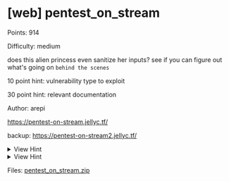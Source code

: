 # [web] pentest_on_stream

Points: 914

Difficulty: medium

does this alien princess even sanitize her inputs? see if you can figure out what's going on `behind the scenes`

10 point hint: vulnerability type to exploit

30 point hint: relevant documentation

Author: arepi

https://pentest-on-stream.jellyc.tf/

backup: https://pentest-on-stream2.jellyc.tf/

<details>
<summary>View Hint</summary>

XSS

</details>

<details>
<summary>View Hint</summary>

https://github.com/obsproject/obs-browser/blob/master/README.md

</details>

<style>
details summary { 
    cursor: pointer;
}
</style>

Files: [pentest_on_stream.zip](./pentest_on_stream.zip)

##
